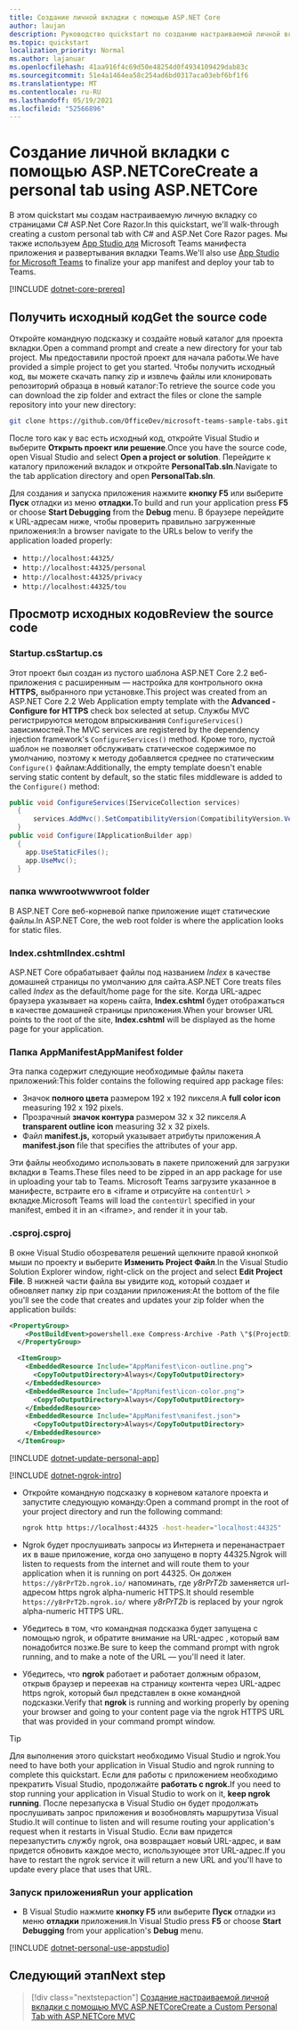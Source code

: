 ```yaml
---
title: Создание личной вкладки с помощью ASP.NET Core
author: laujan
description: Руководство quickstart по созданию настраиваемой личной вкладки с ASP.NET Core.
ms.topic: quickstart
localization_priority: Normal
ms.author: lajanuar
ms.openlocfilehash: 41aa916f4c69d50e48254d0f4934109429dab83c
ms.sourcegitcommit: 51e4a1464ea58c254ad6bd0317aca03ebf6bf1f6
ms.translationtype: MT
ms.contentlocale: ru-RU
ms.lasthandoff: 05/19/2021
ms.locfileid: "52566896"
---
```

# <a name="create-a-personal-tab-using-aspnetcore"></a><span data-ttu-id="83028-103">Создание личной вкладки с помощью ASP.NETCore</span><span class="sxs-lookup"><span data-stu-id="83028-103">Create a personal tab using ASP.NETCore</span></span>

<span data-ttu-id="83028-104">В этом quickstart мы создам настраиваемую личную вкладку со страницами C# ASP.Net Core Razor.</span><span class="sxs-lookup"><span data-stu-id="83028-104">In this quickstart, we'll walk-through creating a custom personal tab with C# and ASP.Net Core Razor pages.</span></span> <span data-ttu-id="83028-105">Мы также используем [App Studio для](~/concepts/build-and-test/app-studio-overview.md) Microsoft Teams манифеста приложения и развертывания вкладки Teams.</span><span class="sxs-lookup"><span data-stu-id="83028-105">We'll also use [App Studio for Microsoft Teams](~/concepts/build-and-test/app-studio-overview.md) to finalize your app manifest and deploy your tab to Teams.</span></span>

[!INCLUDE [dotnet-core-prereq](~/includes/tabs/dotnet-core-prereq.md)]

## <a name="get-the-source-code"></a><span data-ttu-id="83028-106">Получить исходный код</span><span class="sxs-lookup"><span data-stu-id="83028-106">Get the source code</span></span>

<span data-ttu-id="83028-107">Откройте командную подсказку и создайте новый каталог для проекта вкладки.</span><span class="sxs-lookup"><span data-stu-id="83028-107">Open a command prompt and create a new directory for your tab project.</span></span> <span data-ttu-id="83028-108">Мы предоставили простой проект для начала работы.</span><span class="sxs-lookup"><span data-stu-id="83028-108">We have provided a simple project to get you started.</span></span> <span data-ttu-id="83028-109">Чтобы получить исходный код, вы можете скачать папку zip и извлечь файлы или клонировать репозиторий образца в новый каталог:</span><span class="sxs-lookup"><span data-stu-id="83028-109">To retrieve the source code you can download the zip folder and extract the files or clone the sample repository into your new directory:</span></span>

```bash
git clone https://github.com/OfficeDev/microsoft-teams-sample-tabs.git
```

<span data-ttu-id="83028-110">После того как у вас есть исходный код, откройте Visual Studio и выберите **Открыть проект или решение**.</span><span class="sxs-lookup"><span data-stu-id="83028-110">Once you have the source code, open Visual Studio and select **Open a project or solution**.</span></span> <span data-ttu-id="83028-111">Перейдите к каталогу приложений вкладок и откройте **PersonalTab.sln**.</span><span class="sxs-lookup"><span data-stu-id="83028-111">Navigate to the tab application directory and open **PersonalTab.sln**.</span></span>

<span data-ttu-id="83028-112">Для создания и запуска приложения нажмите **кнопку F5** или выберите **Пуск** отладки из меню **отладки.**</span><span class="sxs-lookup"><span data-stu-id="83028-112">To build and run your application press **F5** or choose **Start Debugging** from the **Debug** menu.</span></span> <span data-ttu-id="83028-113">В браузере перейдите к URL-адресам ниже, чтобы проверить правильно загруженные приложения:</span><span class="sxs-lookup"><span data-stu-id="83028-113">In a browser navigate to the URLs below to verify the application loaded properly:</span></span>

- `http://localhost:44325/`
- `http://localhost:44325/personal`
- `http://localhost:44325/privacy`
- `http://localhost:44325/tou`

## <a name="review-the-source-code"></a><span data-ttu-id="83028-114">Просмотр исходных кодов</span><span class="sxs-lookup"><span data-stu-id="83028-114">Review the source code</span></span>

### <a name="startupcs"></a><span data-ttu-id="83028-115">Startup.cs</span><span class="sxs-lookup"><span data-stu-id="83028-115">Startup.cs</span></span>

<span data-ttu-id="83028-116">Этот проект был создан из пустого шаблона ASP.NET Core 2.2 веб-приложения с расширенным — настройка для контрольного окна **HTTPS,** выбранного при установке.</span><span class="sxs-lookup"><span data-stu-id="83028-116">This project was created from an ASP.NET Core 2.2 Web Application empty template with the **Advanced - Configure for HTTPS** check box selected at setup.</span></span> <span data-ttu-id="83028-117">Службы MVC регистрируются методом впрыскивания `ConfigureServices()` зависимостей.</span><span class="sxs-lookup"><span data-stu-id="83028-117">The MVC services are registered by the dependency injection framework's `ConfigureServices()` method.</span></span> <span data-ttu-id="83028-118">Кроме того, пустой шаблон не позволяет обслуживать статическое содержимое по умолчанию, поэтому к методу добавляется среднее по статическим `Configure()` файлам:</span><span class="sxs-lookup"><span data-stu-id="83028-118">Additionally, the empty template doesn't enable serving static content by default, so the static files middleware is added to the `Configure()` method:</span></span>

```csharp
public void ConfigureServices(IServiceCollection services)
  {
      services.AddMvc().SetCompatibilityVersion(CompatibilityVersion.Version_2_2);
  }
public void Configure(IApplicationBuilder app)
  {
    app.UseStaticFiles();
    app.UseMvc();
  }
```

### <a name="wwwroot-folder"></a><span data-ttu-id="83028-119">папка wwwroot</span><span class="sxs-lookup"><span data-stu-id="83028-119">wwwroot folder</span></span>

<span data-ttu-id="83028-120">В ASP.NET Core веб-корневой папке приложение ищет статические файлы.</span><span class="sxs-lookup"><span data-stu-id="83028-120">In ASP.NET Core, the web root folder is where the application looks for static files.</span></span>

### <a name="indexcshtml"></a><span data-ttu-id="83028-121">Index.cshtml</span><span class="sxs-lookup"><span data-stu-id="83028-121">Index.cshtml</span></span>

<span data-ttu-id="83028-122">ASP.NET Core обрабатывает файлы под названием *Index* в качестве домашней страницы по умолчанию для сайта.</span><span class="sxs-lookup"><span data-stu-id="83028-122">ASP.NET Core treats files called *Index* as the default/home page for the site.</span></span> <span data-ttu-id="83028-123">Когда URL-адрес браузера указывает на корень сайта, **Index.cshtml** будет отображаться в качестве домашней страницы приложения.</span><span class="sxs-lookup"><span data-stu-id="83028-123">When your browser URL points to the root of the site, **Index.cshtml** will be displayed as the home page for your application.</span></span>

### <a name="appmanifest-folder"></a><span data-ttu-id="83028-124">Папка AppManifest</span><span class="sxs-lookup"><span data-stu-id="83028-124">AppManifest folder</span></span>

<span data-ttu-id="83028-125">Эта папка содержит следующие необходимые файлы пакета приложений:</span><span class="sxs-lookup"><span data-stu-id="83028-125">This folder contains the following required app package files:</span></span>

- <span data-ttu-id="83028-126">Значок **полного цвета** размером 192 x 192 пикселя.</span><span class="sxs-lookup"><span data-stu-id="83028-126">A **full color icon** measuring 192 x 192 pixels.</span></span>
- <span data-ttu-id="83028-127">Прозрачный **значок контура** размером 32 x 32 пикселя.</span><span class="sxs-lookup"><span data-stu-id="83028-127">A **transparent outline icon** measuring 32 x 32 pixels.</span></span>
- <span data-ttu-id="83028-128">Файл **manifest.js,** который указывает атрибуты приложения.</span><span class="sxs-lookup"><span data-stu-id="83028-128">A **manifest.json** file that specifies the attributes of your app.</span></span>

<span data-ttu-id="83028-129">Эти файлы необходимо использовать в пакете приложений для загрузки вкладки в Teams.</span><span class="sxs-lookup"><span data-stu-id="83028-129">These files need to be zipped in an app package for use in uploading your tab to Teams.</span></span> <span data-ttu-id="83028-130">Microsoft Teams загрузите указанное в манифесте, встраите его в <iframe и отрисуйте на `contentUrl` \> вкладке.</span><span class="sxs-lookup"><span data-stu-id="83028-130">Microsoft Teams will load the `contentUrl` specified in your manifest, embed it in an <iframe\>, and render it in your tab.</span></span>

### <a name="csproj"></a><span data-ttu-id="83028-131">.csproj</span><span class="sxs-lookup"><span data-stu-id="83028-131">.csproj</span></span>

<span data-ttu-id="83028-132">В окне Visual Studio обозревателя решений щелкните правой кнопкой мыши по проекту и выберите **Изменить Project Файл**.</span><span class="sxs-lookup"><span data-stu-id="83028-132">In the Visual Studio Solution Explorer window, right-click on the project and select **Edit Project File**.</span></span> <span data-ttu-id="83028-133">В нижней части файла вы увидите код, который создает и обновляет папку zip при создании приложения:</span><span class="sxs-lookup"><span data-stu-id="83028-133">At the bottom of the file you'll see the code that creates and updates your zip folder when the application builds:</span></span>

```xml
<PropertyGroup>
    <PostBuildEvent>powershell.exe Compress-Archive -Path \"$(ProjectDir)AppManifest\*\" -DestinationPath \"$(TargetDir)tab.zip\" -Force</PostBuildEvent>
  </PropertyGroup>

  <ItemGroup>
    <EmbeddedResource Include="AppManifest\icon-outline.png">
      <CopyToOutputDirectory>Always</CopyToOutputDirectory>
    </EmbeddedResource>
    <EmbeddedResource Include="AppManifest\icon-color.png">
      <CopyToOutputDirectory>Always</CopyToOutputDirectory>
    </EmbeddedResource>
    <EmbeddedResource Include="AppManifest\manifest.json">
      <CopyToOutputDirectory>Always</CopyToOutputDirectory>
    </EmbeddedResource>
  </ItemGroup>
```

[!INCLUDE  [dotnet-update-personal-app](~/includes/tabs/dotnet-update-personal-app.md)]

[!INCLUDE [dotnet-ngrok-intro](~/includes/tabs/dotnet-ngrok-intro.md)]

- <span data-ttu-id="83028-134">Откройте командную подсказку в корневом каталоге проекта и запустите следующую команду:</span><span class="sxs-lookup"><span data-stu-id="83028-134">Open a command prompt in the root of your project directory and run the following command:</span></span>

    ```bash
    ngrok http https://localhost:44325 -host-header="localhost:44325"
    ```

- <span data-ttu-id="83028-135">Ngrok будет прослушивать запросы из Интернета и перенанастрает их в ваше приложение, когда оно запущено в порту 44325.</span><span class="sxs-lookup"><span data-stu-id="83028-135">Ngrok will listen to requests from the internet and will route them to your application when it is running on port 44325.</span></span>  <span data-ttu-id="83028-136">Он должен `https://y8rPrT2b.ngrok.io/` напоминать, где *y8rPrT2b* заменяется url-адресом https ngrok alpha-numeric HTTPS.</span><span class="sxs-lookup"><span data-stu-id="83028-136">It should resemble `https://y8rPrT2b.ngrok.io/` where *y8rPrT2b* is replaced by your ngrok alpha-numeric HTTPS URL.</span></span>

- <span data-ttu-id="83028-137">Убедитесь в том, что командная подсказка будет запущена с помощью ngrok, и обратите внимание на URL-адрес , который вам понадобится позже.</span><span class="sxs-lookup"><span data-stu-id="83028-137">Be sure to keep the command prompt with ngrok running, and to make a note of the URL — you'll need it later.</span></span>

- <span data-ttu-id="83028-138">Убедитесь, что **ngrok** работает и работает должным образом, открыв браузер и переехав на страницу контента через URL-адрес https ngrok, который был представлен в окне командной подсказки.</span><span class="sxs-lookup"><span data-stu-id="83028-138">Verify that **ngrok** is running and working properly by opening your browser and going to your content page via the ngrok HTTPS URL that was provided in your command prompt window.</span></span>

>[!TIP]
><span data-ttu-id="83028-139">Для выполнения этого quickstart необходимо Visual Studio и ngrok.</span><span class="sxs-lookup"><span data-stu-id="83028-139">You need to have both your application in Visual Studio and ngrok running to complete this quickstart.</span></span> <span data-ttu-id="83028-140">Если для работы с приложением необходимо прекратить Visual Studio, продолжайте **работать с ngrok.**</span><span class="sxs-lookup"><span data-stu-id="83028-140">If you need to stop running your application in Visual Studio to work on it, **keep ngrok running**.</span></span> <span data-ttu-id="83028-141">После перезапуска в Visual Studio он будет продолжать прослушивать запрос приложения и возобновлять маршрутиза Visual Studio.</span><span class="sxs-lookup"><span data-stu-id="83028-141">It will continue to listen and will resume routing your application's request when it restarts in Visual Studio.</span></span> <span data-ttu-id="83028-142">Если вам придется перезапустить службу ngrok, она возвращает новый URL-адрес, и вам придется обновить каждое место, использующее этот URL-адрес.</span><span class="sxs-lookup"><span data-stu-id="83028-142">If you have to restart the ngrok service it will return a new URL and you'll have to update every place that uses that URL.</span></span>

### <a name="run-your-application"></a><span data-ttu-id="83028-143">Запуск приложения</span><span class="sxs-lookup"><span data-stu-id="83028-143">Run your application</span></span>

- <span data-ttu-id="83028-144">В Visual Studio нажмите **кнопку F5** или выберите **Пуск** отладки из меню **отладки** приложения.</span><span class="sxs-lookup"><span data-stu-id="83028-144">In Visual Studio press **F5** or choose **Start Debugging** from your application's **Debug** menu.</span></span>

[!INCLUDE [dotnet-personal-use-appstudio](~/includes/tabs/dotnet-personal-use-appstudio.md)]

## <a name="next-step"></a><span data-ttu-id="83028-145">Следующий этап</span><span class="sxs-lookup"><span data-stu-id="83028-145">Next step</span></span>

> [!div class="nextstepaction"]
> [<span data-ttu-id="83028-146">Создание настраиваемой личной вкладки с помощью MVC ASP.NETCore</span><span class="sxs-lookup"><span data-stu-id="83028-146">Create a Custom Personal Tab with ASP.NETCore MVC</span></span>](~/tabs/quickstarts/create-personal-tab-dotnet-core-mvc.md)
